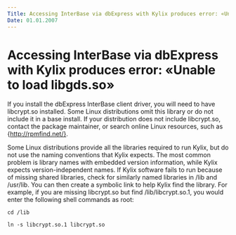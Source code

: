 ```yaml
---
Title: Accessing InterBase via dbExpress with Kylix produces error: «Unable to load libgds.so»
Date: 01.01.2007
---
```



Accessing InterBase via dbExpress with Kylix produces error: «Unable to load libgds.so»
=======================================================================================

If you install the dbExpress InterBase client driver, you will need to
have libcrypt.so installed. Some Linux distributions omit this library
or do not include it in a base install. If your distribution does not
include libcrypt.so, contact the package maintainer, or search online
Linux resources, such as {http://rpmfind.net/}.

Some Linux distributions provide all the libraries required to run
Kylix, but do not use the naming conventions that Kylix expects. The
most common problem is library names with embedded version information,
while Kylix expects version-independent names. If Kylix software fails
to run because of missing shared libraries, check for similarly named
libraries in /lib and /usr/lib. You can then create a symbolic link to
help Kylix find the library. For example, if you are missing libcrypt.so
but find /lib/libcrypt.so.1, you would enter the following shell
commands as root:

    cd /lib

    ln -s libcrypt.so.1 libcrypt.so
